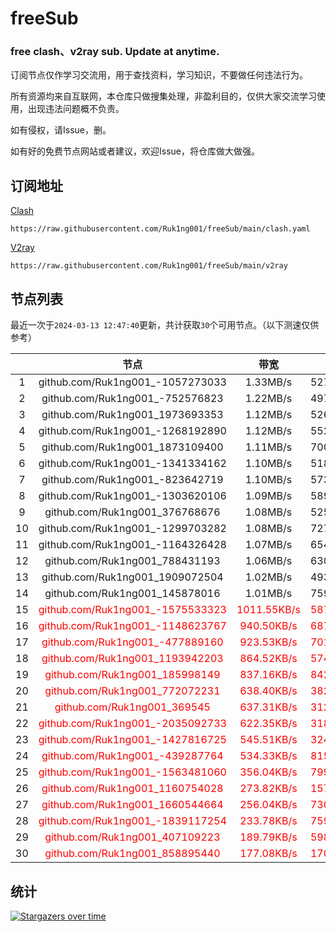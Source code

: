 # freeSub
### free clash、v2ray sub. Update at anytime.

订阅节点仅作学习交流用，用于查找资料，学习知识，不要做任何违法行为。

所有资源均来自互联网，本仓库只做搜集处理，非盈利目的，仅供大家交流学习使用，出现违法问题概不负责。

如有侵权，请Issue，删。

如有好的免费节点网站或者建议，欢迎Issue，将仓库做大做强。

## 订阅地址
[Clash](https://raw.githubusercontent.com/Ruk1ng001/freeSub/main/clash.yaml)
```
https://raw.githubusercontent.com/Ruk1ng001/freeSub/main/clash.yaml
```
[V2ray](https://raw.githubusercontent.com/Ruk1ng001/freeSub/main/v2ray)
```
https://raw.githubusercontent.com/Ruk1ng001/freeSub/main/v2ray
```

## 节点列表

最近一次于`2024-03-13 12:47:40`更新，共计获取`30`个可用节点。（以下测速仅供参考）

|  | 节点 | 带宽 | 延迟 |
|:-:|:--:|:--:|:--:|
 | 1 | github.com/Ruk1ng001_-1057273033 | 1.33MB/s | 527.00ms |
 | 2 | github.com/Ruk1ng001_-752576823 | 1.22MB/s | 497.00ms |
 | 3 | github.com/Ruk1ng001_1973693353 | 1.12MB/s | 526.00ms |
 | 4 | github.com/Ruk1ng001_-1268192890 | 1.12MB/s | 552.00ms |
 | 5 | github.com/Ruk1ng001_1873109400 | 1.11MB/s | 700.00ms |
 | 6 | github.com/Ruk1ng001_-1341334162 | 1.10MB/s | 518.00ms |
 | 7 | github.com/Ruk1ng001_-823642719 | 1.10MB/s | 573.00ms |
 | 8 | github.com/Ruk1ng001_-1303620106 | 1.09MB/s | 589.00ms |
 | 9 | github.com/Ruk1ng001_376768676 | 1.08MB/s | 525.00ms |
 | 10 | github.com/Ruk1ng001_-1299703282 | 1.08MB/s | 727.00ms |
 | 11 | github.com/Ruk1ng001_-1164326428 | 1.07MB/s | 654.00ms |
 | 12 | github.com/Ruk1ng001_788431193 | 1.06MB/s | 630.00ms |
 | 13 | github.com/Ruk1ng001_1909072504 | 1.02MB/s | 493.00ms |
 | 14 | github.com/Ruk1ng001_145878016 | 1.01MB/s | 759.00ms |
 | 15 | <font color=red>github.com/Ruk1ng001_-1575533323</font> | <font color=red>1011.55KB/s</font> | <font color=red>587.00ms</font> |
 | 16 | <font color=red>github.com/Ruk1ng001_-1148623767</font> | <font color=red>940.50KB/s</font> | <font color=red>687.00ms</font> |
 | 17 | <font color=red>github.com/Ruk1ng001_-477889160</font> | <font color=red>923.53KB/s</font> | <font color=red>701.00ms</font> |
 | 18 | <font color=red>github.com/Ruk1ng001_1193942203</font> | <font color=red>864.52KB/s</font> | <font color=red>574.00ms</font> |
 | 19 | <font color=red>github.com/Ruk1ng001_185998149</font> | <font color=red>837.16KB/s</font> | <font color=red>842.00ms</font> |
 | 20 | <font color=red>github.com/Ruk1ng001_772072231</font> | <font color=red>638.40KB/s</font> | <font color=red>382.00ms</font> |
 | 21 | <font color=red>github.com/Ruk1ng001_369545</font> | <font color=red>637.31KB/s</font> | <font color=red>312.00ms</font> |
 | 22 | <font color=red>github.com/Ruk1ng001_-2035092733</font> | <font color=red>622.35KB/s</font> | <font color=red>318.00ms</font> |
 | 23 | <font color=red>github.com/Ruk1ng001_-1427816725</font> | <font color=red>545.51KB/s</font> | <font color=red>324.00ms</font> |
 | 24 | <font color=red>github.com/Ruk1ng001_-439287764</font> | <font color=red>534.33KB/s</font> | <font color=red>815.00ms</font> |
 | 25 | <font color=red>github.com/Ruk1ng001_-1563481060</font> | <font color=red>356.04KB/s</font> | <font color=red>799.00ms</font> |
 | 26 | <font color=red>github.com/Ruk1ng001_1160754028</font> | <font color=red>273.82KB/s</font> | <font color=red>157.00ms</font> |
 | 27 | <font color=red>github.com/Ruk1ng001_1660544664</font> | <font color=red>256.04KB/s</font> | <font color=red>730.00ms</font> |
 | 28 | <font color=red>github.com/Ruk1ng001_-1839117254</font> | <font color=red>233.78KB/s</font> | <font color=red>759.00ms</font> |
 | 29 | <font color=red>github.com/Ruk1ng001_407109223</font> | <font color=red>189.79KB/s</font> | <font color=red>598.00ms</font> |
 | 30 | <font color=red>github.com/Ruk1ng001_858895440</font> | <font color=red>177.08KB/s</font> | <font color=red>170.00ms</font> |


## 统计

[![Stargazers over time](https://starchart.cc/Ruk1ng001/freeSub.svg)](https://starchart.cc/Ruk1ng001/freeSub)